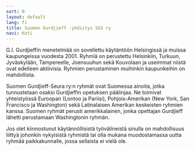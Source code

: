 ```yaml
---
sort: 0
layout: default
lang: fi
title: Suomen Gurdjieff -yhdistys SGS ry
navi: Koti
---
```


G.I. Gurdjieffin menetelmää on sovellettu käytäntöön Helsingissä ja muissa 
kaupungeissa vuodesta 2001. Ryhmiä on perustettu Helsinkiin, Turkuun, 
Jyväskylään, Tampereelle, Joensuuhun sekä Kouvolaan ja useimmat niistä ovat 
edelleen aktiivisia. Ryhmien perustaminen muihinkin kaupunkeihin on mahdollista.

Suomen Gurdjieff-Seura ry:n ryhmät ovat Suomessa ainoita, jotka tunnustetaan 
osaksi Gurdjieffin opetuksen päälinjaa. Ne toimivat yhteistyössä Euroopan 
(Lontoo ja Pariisi), Pohjois-Amerikan (New York, San Francisco ja Washington) 
sekä Latinalaisen Amerikan keskeisten ryhmien kanssa. Suomen ryhmät perusti 
amerikkalainen, jonka opettajan Gurdjieff lähetti perustamaan Washingtonin ryhmän.

Jos olet kiinnostunut käytännöllisistä työvälineistä sinulla on mahdollisuus 
liittyä johonkin nykyisistä ryhmistä tai olla mukana muodostamassa uutta ryhmää 
paikkakunnalle, jossa sellaista ei vielä ole.
